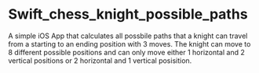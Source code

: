 # Swift_chess_knight_possible_paths

A simple iOS App that calculates all possbile paths that a knight can travel from a starting to an ending position with 3 moves.
The knight can move to 8 different possible positions and can only move either 1 horizontal and 2 vertical positions or 2 horizontal and 1 vertical posisition.
